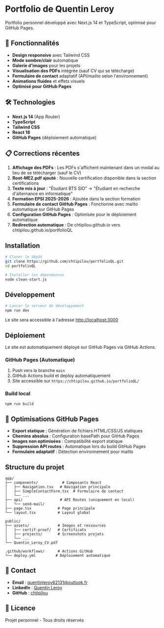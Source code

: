 # Portfolio de Quentin Leroy

Portfolio personnel développé avec Next.js 14 et TypeScript, optimisé pour GitHub Pages.

## 🚀 Fonctionnalités

- **Design responsive** avec Tailwind CSS
- **Mode sombre/clair** automatique
- **Galerie d'images** pour les projets
- **Visualisation des PDFs** intégrée (sauf CV qui se télécharge)
- **Formulaire de contact** adaptatif (API/mailto selon l'environnement)
- **Animations fluides** et effets visuels
- **Optimisé pour GitHub Pages**

## 🛠️ Technologies

- **Next.js 14** (App Router)
- **TypeScript**
- **Tailwind CSS**
- **React 18**
- **GitHub Pages** (déploiement automatique)

## 📋 Corrections récentes

1. **Affichage des PDFs** : Les PDFs s'affichent maintenant dans un modal au lieu de se télécharger (sauf le CV)
2. **Root-ME2.pdf ajouté** : Nouvelle certification disponible dans la section certifications
3. **Texte mis à jour** : "Étudiant BTS SIO" → "Étudiant en recherche d'alternance en informatique"
4. **Formation EPSI 2025-2026** : Ajoutée dans la section formation
5. **Formulaire de contact GitHub Pages** : Fonctionne avec mailto automatique sur GitHub Pages
6. **Configuration GitHub Pages** : Optimisée pour le déploiement automatique
7. **Redirection automatique** : De chtipilou.github.io vers chtipilou.github.io/portfolioQL

## Installation

```bash
# Cloner le dépôt
git clone https://github.com/chtipilou/portfolioQL.git
cd portfolioQL

# Installer les dépendances
node clean-start.js
```

## Développement

```bash
# Lancer le serveur de développement
npm run dev
```

Le site sera accessible à l'adresse [http://localhost:3000](http://localhost:3000)

## Déploiement

Le site est automatiquement déployé sur GitHub Pages via GitHub Actions.

### GitHub Pages (Automatique)
1. Push vers la branche `main`
2. GitHub Actions build et deploy automatiquement
3. Site accessible sur `https://chtipilou.github.io/portfolioQL/`

### Build local
```bash
npm run build
```

## 🎯 Optimisations GitHub Pages

- **Export statique** : Génération de fichiers HTML/CSS/JS statiques
- **Chemins absolus** : Configuration basePath pour GitHub Pages
- **Images non optimisées** : Compatibilité export statique
- **Suppression API routes** : Automatique lors du build GitHub Pages
- **Formulaire adaptatif** : Détection environnement pour mailto

## Structure du projet

```
app/
├── components/           # Composants React
│   ├── Navigation.tsx   # Navigation principale
│   ├── SimpleContactForm.tsx  # Formulaire de contact
│   └── ...
├── api/                 # API Routes (uniquement en local)
│   └── send-mail/
├── page.tsx            # Page principale
└── layout.tsx          # Layout global

public/
├── assets/             # Images et ressources
│   ├── certif-proof/   # Certificats
│   ├── projects/       # Screenshots projets
│   └── ...
└── Quentin_Leroy_CV.pdf

.github/workflows/      # Actions GitHub
└── deploy.yml         # Déploiement automatique
```

## 📧 Contact

- **Email** : quentinleroy62131@outlook.fr
- **LinkedIn** : [Quentin Leroy](https://www.linkedin.com/in/quentin-leroy62/)
- **GitHub** : [chtipilou](https://github.com/chtipilou)

## 📜 Licence

Projet personnel - Tous droits réservés
